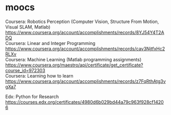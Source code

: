 # moocs

Coursera: Robotics Perception (Computer Vision, Structure From Motion, Visual SLAM, Matlab)  
https://www.coursera.org/account/accomplishments/records/8YJ54Y4T2ADQ  
Coursera: Linear and Integer Programming  
https://www.coursera.org/account/accomplishments/records/cav3NjtfxHc2RLXv  
Coursera: Machine Learning (Matlab programming assignments)  
https://www.coursera.org/maestro/api/certificate/get_certificate?course_id=972303  
Coursera: Learning how to learn
https://www.coursera.org/account/accomplishments/records/z7FqRthAtg3vgXa7
  
Edx: Python for Research  
https://courses.edx.org/certificates/4980d6b029bd44a79c963f928cf14206  
